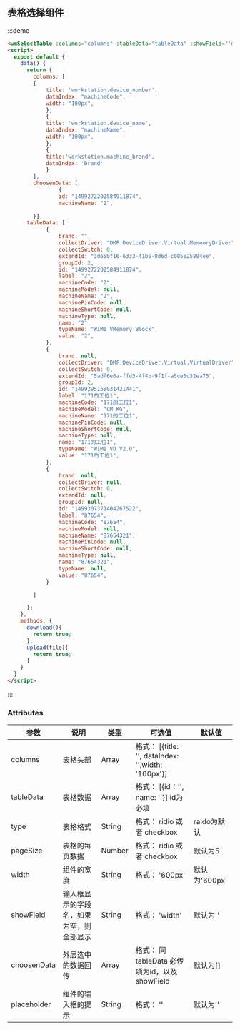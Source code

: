 ## 表格选择组件

:::demo

```html
<wmSelectTable :columns="columns" :tableData="tableData" :showField="'machineName'" :choosenData="choosenData" :type="radio" @selectVal="selectVal"></wmSelectTable>
<script>
  export default {
    data() {
      return {
        columns: [
        {
            title: 'workstation.device_number',
            dataIndex: "machineCode",
            width: "100px",
            },
            {
            title: 'workstation.device_name',
            dataIndex: "machineName",
            width: "100px",
            },
            {
            title:'workstation.machine_brand',
            dataIndex: 'brand'
            }
        ],
        choosenData: [
                {
                id: "1499272202584911874",
                machineName: "2",
             
        }],
      tableData: [
            {
                brand: "",
                collectDriver: "DMP.DeviceDriver.Virtual.MemeoryDriver",
                collectSwitch: 0,
                extendId: "3d650f16-6333-41b6-8d6d-c005e25804ee",
                groupId: 2,
                id: "1499272202584911874",
                label: "2",
                machineCode: "2",
                machineModel: null,
                machineName: "2",
                machinePinCode: null,
                machineShortCode: null,
                machineType: null,
                name: "2",
                typeName: "WIMI VMemory Block",
                value: "2",
            },
            {
                brand: null,
                collectDriver: "DMP.DeviceDriver.Virtual.VirtualDriver",
                collectSwitch: 0,
                extendId: "5adf6e6a-ffd3-4f4b-9f1f-a5ce5d32ea75",
                groupId: 2,
                id: "1499295158031421441",
                label: "171的工位1",
                machineCode: "171的工位1",
                machineModel: "CM_KG",
                machineName: "171的工位1",
                machinePinCode: null,
                machineShortCode: null,
                machineType: null,
                name: "171的工位1",
                typeName: "WIMI VD V2.0",
                value: "171的工位1",
            },
            {
                brand: null,
                collectDriver: null,
                collectSwitch: 0,
                extendId: null,
                groupId: null,
                id: "1499307371404267522",
                label: "87654",
                machineCode: "87654",
                machineModel: null,
                machineName: "87654321",
                machinePinCode: null,
                machineShortCode: null,
                machineType: null,
                name: "87654321",
                typeName: null,
                value: "87654",
            }

        ]

      };
    },
    methods: {
      download(){
        return true;
      },
      upload(file){
        return true;
      }
    }
  }
</script>
```

:::

### Attributes

| 参数 | 说明 | 类型 | 可选值 | 默认值
|---------|--------|-------| --------|--------
| columns | 表格头部  | Array | 格式： [{title: '', dataIndex: '',width: '100px'}]
| tableData | 表格数据  | Array | 格式： [{id：'', name: ''}] id为必填
| type | 表格格式  | String | 格式： ridio 或者  checkbox  | raido为默认
| pageSize | 表格的每页数据  | Number | 格式： ridio 或者  checkbox  | 默认为5
| width | 组件的宽度  | String | 格式： '600px'   | 默认为'600px'
| showField | 输入框显示的字段名，如果为空，则全部显示  | String | 格式： 'width'   | 默认为''
| choosenData | 外层选中的数据回传  | Array | 格式： 同tableData  必传项为id，以及showField | 默认为[]
| placeholder | 组件的输入框的提示  | String | 格式： ''   | 默认为''
